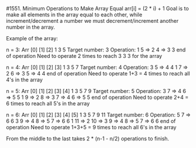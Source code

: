 #1551. Minimum Operations to Make Array Equal
arr[i] = (2 * i) + 1
Goal is to make all elements in the array equal to each other, while increment/decrement a number we must decrement/increment another number in the array. 

Example of the array:

n = 3:
Arr [0] [1] [2]
     1   3   5
Target number: 3
Operation: 
  1 5 => 2 4 => 3 3
end of operation
Need to operate 2 times to reach 3 3 3 for the array

n = 4:
Arr [0] [1] [2] [3]
     1   3   5   7
Target number: 4
Operation: 
  3 5 => 4 4
  1 7 => 2 6 => 3 5 => 4 4
end of operation
Need to operate 1+3 = 4 times to reach all 4's in the array

n = 5:
Arr [0] [1] [2] [3] [4]
     1   3   5   7   9
Target number: 5
Operation: 
  3 7 => 4 6 => 5 5
  1 9 => 2 8 => 3 7 => 4 6 => 5 5
end of operation
Need to operate 2+4 = 6 times to reach all 5's in the array

n = 6:
Arr [0] [1] [2] [3] [4] [5]
     1   3   5   7   9  11
Target number: 6
Operation: 
  5 7 => 6 6
  3 9 => 4 8 => 5 7 => 6 6
  1 11 => 2 10 => 3 9 => 4 8 => 5 7 => 6 6
end of operation
Need to operate 1+3+5 = 9 times to reach all 6's in the array

From the middle to the last takes 2 * (n-1 - n/2) operations to finish. 

